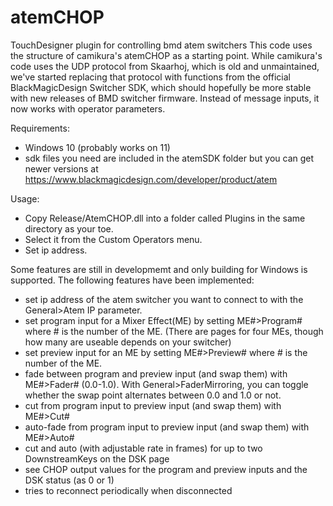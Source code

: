 # atemCHOP
TouchDesigner plugin for controlling bmd atem switchers
This code uses the structure of camikura's atemCHOP as a starting point. While camikura's code uses the UDP protocol from Skaarhoj, which is old and unmaintained, we've started replacing that protocol with functions from the official BlackMagicDesign Switcher SDK, which should hopefully be more stable with new releases of BMD switcher firmware. Instead of message inputs, it now works with operator parameters.

Requirements:

- Windows 10 (probably works on 11)
- sdk files you need are included in the atemSDK folder but you can get newer versions at https://www.blackmagicdesign.com/developer/product/atem

Usage:

- Copy Release/AtemCHOP.dll into a folder called Plugins in the same directory as your toe.
- Select it from the Custom Operators menu.
- Set ip address.

Some features are still in developmemt and only building for Windows is supported. The following features have been implemented:

- set ip address of the atem switcher you want to connect to with the General>Atem IP parameter.
- set program input for a Mixer Effect(ME) by setting ME#>Program# where # is the number of the ME. (There are pages for four MEs, though how many are useable depends on your switcher) 
- set preview input for an ME by setting ME#>Preview# where # is the number of the ME. 
- fade between program and preview input (and swap them) with ME#>Fader# (0.0-1.0). With General>FaderMirroring, you can toggle whether the swap point alternates between 0.0 and 1.0 or not.
- cut from program input to preview input (and swap them) with ME#>Cut#
- auto-fade from program input to preview input (and swap them) with ME#>Auto#
- cut and auto (with adjustable rate in frames) for up to two DownstreamKeys on the DSK page
- see CHOP output values for the program and preview inputs and the DSK status (as 0 or 1)
- tries to reconnect periodically when disconnected
